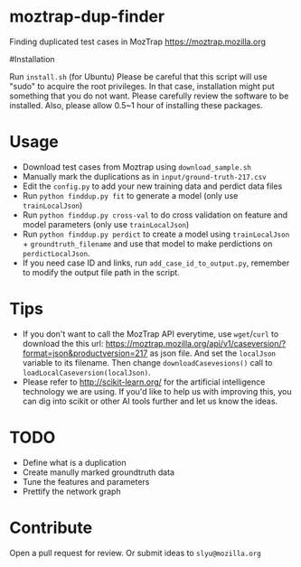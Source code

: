 # moztrap-dup-finder
Finding duplicated test cases in MozTrap https://moztrap.mozilla.org

#Installation 

Run `install.sh` (for Ubuntu)
Please be careful that this script will use "sudo" to acquire the root privileges. In that case, installation might put something that you do not want. Please carefully review the software to be installed. Also, please allow 0.5~1 hour of installing these packages.

# Usage

* Download test cases from Moztrap using `download_sample.sh`
* Manually mark the duplications as in `input/ground-truth-217.csv`
* Edit the `config.py` to add your new training data and perdict data files
* Run `python finddup.py fit` to generate a model (only use `trainLocalJson`)
* Run `python finddup.py cross-val` to do cross validation on feature and model parameters (only use `trainLocalJson`)
* Run `python finddup.py perdict` to create a model using `trainLocalJson` + `groundtruth_filename` and use that model to make perdictions on `perdictLocalJson`.
* If you need case ID and links, run `add_case_id_to_output.py`, remember to modify the output file path in the script.

# Tips

* If you don't want to call the MozTrap API everytime, use `wget`/`curl` to download the this url: https://moztrap.mozilla.org/api/v1/caseversion/?format=json&productversion=217 as json file. And set the `localJson` variable to its filename. Then change `downloadCasevesions()` call to `loadLocalCaseversion(localJson)`.
* Please refer to http://scikit-learn.org/ for the artificial intelligence technology we are using. If you'd like to help us with improving this, you can dig into scikit or other AI tools further and let us know the ideas.


# TODO
* Define what is a duplication
* Create manully marked groundtruth data
* Tune the features and parameters
* Prettify the network graph

# Contribute
Open a pull request for review. Or submit ideas to `slyu@mozilla.org`

